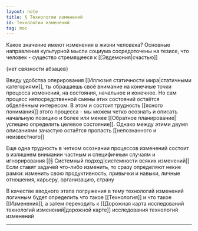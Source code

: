 ```yaml
---
layout: note
title: § Технологии изменений
id: Технологии изменений
tag: moc
---
```






Какое значение имеют изменения в жизни человека? Основные направления культурной мысли социума сосредоточены на тезисе, что человек - существо стремящееся к [[Эвдемония|счастью]]

{нет связности абзацев}

Ввиду удобства оперирования [[Иллюзия статичности мира|статичными категориями]], ты обращаешь своё внимание на конечные точки процесса изменения, на состояния, начальное и конечное. Но сам процесс непосредственной смены этих состояний остаётся обделённым интересом. В этом и состоит трудность [[ясного понимания]] этого процесса - мы можем четко осознать и описать начальную позицию и более или менее [[Обратное планирование|успешно определить целевое состояние]]. Однако между этими двумя описаниями зачастую остаётся пропасть [[непознанного и неизвестного]]

Еще одна трудность в четком осознании процессов изменений состоит в излишнем внимании частным и специфичным случаям  и игнорирования [[§ Системный подход|системности всяких изменений]] Если ставят задачей что-либо изменить, то сразу определяют некие рамки: изменить свою продуктивность, привычки и навыки, личные отношения, карьеру, организацию, страну

В качестве вводного этапа погружения в тему технологий изменений логичным будет определить что такое [[Технология]] и что такое [[Изменения]], а затем переходить к [[Дорожная карта исследований технологий изменений|дорожной карте]] исследования технологий изменений



---
